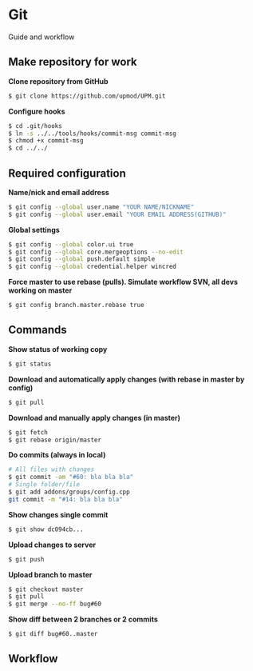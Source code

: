 # Git

Guide and workflow

## Make repository for work
**Clone repository from GitHub**
```sh
$ git clone https://github.com/upmod/UPM.git
```
**Configure hooks**
```sh
$ cd .git/hooks
$ ln -s ../../tools/hooks/commit-msg commit-msg
$ chmod +x commit-msg
$ cd ../../
```
## Required configuration
**Name/nick and email address**
```sh
$ git config --global user.name "YOUR NAME/NICKNAME"
$ git config --global user.email "YOUR EMAIL ADDRESS(GITHUB)"
```
**Global settings**
```sh
$ git config --global color.ui true
$ git config --global core.mergeoptions --no-edit
$ git config --global push.default simple
$ git config --global credential.helper wincred
```
**Force master to use rebase (pulls). Simulate workflow SVN, all devs working on master**
```sh
$ git config branch.master.rebase true
```
## Commands

**Show status of working copy**
```sh
$ git status
```
**Download and automatically apply changes (with rebase in master by config)**
```sh
$ git pull
```
**Download and manually apply changes (in master)**
```sh
$ git fetch
$ git rebase origin/master
```
**Do commits (always in local)**
```sh
# All files with changes
$ git commit -am "#60: bla bla bla"
# Single folder/file
$ git add addons/groups/config.cpp
git commit -m "#14: bla bla bla"
```
**Show changes single commit**
```sh
$ git show dc094cb...
```
**Upload changes to server**
```sh
$ git push
```
**Upload branch to master**
```sh
$ git checkout master
$ git pull
$ git merge --no-ff bug#60
```
**Show diff between 2 branches or 2 commits**
```sh
$ git diff bug#60..master
```

## Workflow
